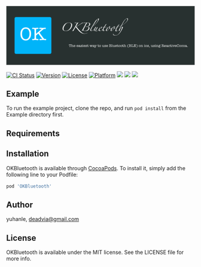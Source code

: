 ![](./_media/banner@2x.png)

[![CI Status](https://img.shields.io/travis/latehorse/OKBluetooth.svg?style=flat)](https://travis-ci.org/latehorse/OKBluetooth)
[![Version](https://img.shields.io/cocoapods/v/OKBluetooth.svg?style=flat)](https://cocoapods.org/pods/OKBluetooth)
[![License](https://img.shields.io/cocoapods/l/OKBluetooth.svg?style=flat)](https://cocoapods.org/pods/OKBluetooth)
[![Platform](https://img.shields.io/cocoapods/p/OKBluetooth.svg?style=flat)](https://cocoapods.org/pods/OKBluetooth)
![](https://img.shields.io/cocoapods/dt/OKBluetooth.svg)
![](https://img.shields.io/cocoapods/dm/OKBluetooth.svg)
![](https://img.shields.io/cocoapods/dw/OKBluetooth.svg)

## Example

To run the example project, clone the repo, and run `pod install` from the Example directory first.

## Requirements

## Installation

OKBluetooth is available through [CocoaPods](https://cocoapods.org). To install
it, simply add the following line to your Podfile:

```ruby
pod 'OKBluetooth'
```

## Author

yuhanle, deadvia@gmail.com

## License

OKBluetooth is available under the MIT license. See the LICENSE file for more info.